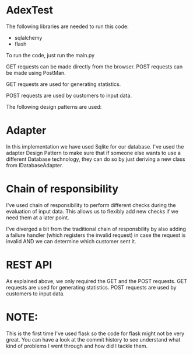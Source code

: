 # AdexTest

The following libraries are needed to run this code:

- sqlalchemy
- flash

To run the code, just run the main.py

GET requests can be made directly from the browser.
POST requests can be made using PostMan.

GET requests are used for generating statistics.

POST requests are used by customers to input data.

The following design patterns are used:

# Adapter
In this implementation we have used Sqlite for our database. I've used the adapter Design Pattern to make sure that if someone else wants to use a different Database technology, they can do so by just deriving a new class from IDatabaseAdapter. 

# Chain of responsibility
I've used chain of responsibility to perform different checks during the evaluation of input data. This allows us to flexibly add new checks if we need them at a later point.

I've diverged a bit from the traditional chain of responsbility by also adding a failure handler (which registers the invalid request) in case the request is invalid AND we can determine which customer sent it.  

# REST API
As explained above, we only required the GET and the POST requests. 
GET requests are used for generating statistics.
POST requests are used by customers to input data.

# NOTE:

This is the first time I've used flask so the code for flask might not be very great. You can have a look at the commit history to see understand what kind of problems I went through and how did I tackle them.
